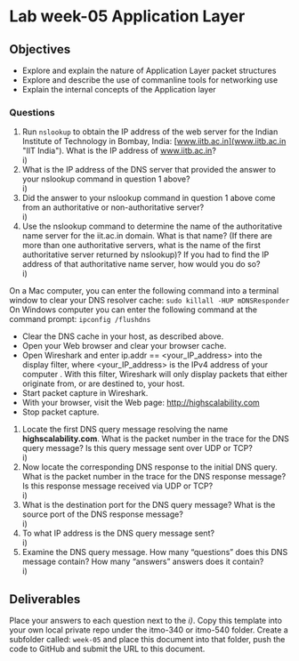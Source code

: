 # Lab week-05 Application Layer

## Objectives

* Explore and explain the nature of Application Layer packet structures
* Explore and describe the use of commanline tools for networking use
* Explain the internal concepts of the Application layer

### Questions

1. Run `nslookup` to obtain the IP address of the web server for the Indian Institute of Technology in Bombay, India: [www.iitb.ac.in](www.iitb.ac.in "IIT India").  What is the IP address of www.iitb.ac.in?  
i)
2. What is the IP address of the DNS server that provided the answer to your nslookup command in question 1 above?  
i)
3. Did the answer to your nslookup command in question 1 above come from an authoritative or non-authoritative server?  
i)
4. Use the nslookup command to determine the name of the authoritative name server for the iit.ac.in domain.  What is that name?  (If there are more than one authoritative servers, what is the name of the first authoritative server returned by nslookup)? If you had to find the IP address of that authoritative name server, how would you do so?  
i)

On a Mac computer, you can enter the following command into a terminal window to clear your DNS resolver cache: `sudo killall -HUP mDNSResponder`
On Windows computer you can enter the following command at the command prompt: `ipconfig /flushdns`

* Clear the DNS cache in your host, as described above.
* Open your Web browser and clear your browser cache.
* Open Wireshark and enter ip.addr == <your_IP_address> into the display filter, where <your_IP_address> is the IPv4 address of your computer . With this filter, Wireshark will only display packets that either originate from, or are destined to, your host.
* Start packet capture in Wireshark.
* With your browser, visit the Web page: http://highscalability.com
* Stop packet capture.

1. Locate the first DNS query message resolving the name **highscalability.com**. What is the packet number in the trace for the DNS query message?  Is this query message sent over UDP or TCP?  
i)
2. Now locate the corresponding DNS response to the initial DNS query. What is the packet number in the trace for the DNS response message?  Is this response message received via UDP or TCP?  
i)
3. What is the destination port for the DNS query message? What is the source port of the DNS response message?  
i)
4. To what IP address is the DNS query message sent?  
i)
5. Examine the DNS query message. How many “questions” does this DNS message contain? How many “answers” answers does it contain?  
i)

## Deliverables

Place your answers to each question next to the *i)*. Copy this template into your own local private repo under the itmo-340 or itmo-540 folder. Create a subfolder called: `week-05` and place this document into that folder, push the code to GitHub and submit the URL to this document.
